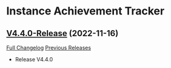 # Instance Achievement Tracker

## [V4.4.0-Release](https://github.com/Dragnogd/Instance-Achievement-Tracker/tree/V4.4.0-Release) (2022-11-16)
[Full Changelog](https://github.com/Dragnogd/Instance-Achievement-Tracker/commits/V4.4.0-Release) [Previous Releases](https://github.com/Dragnogd/Instance-Achievement-Tracker/releases)

- Release V4.4.0  
